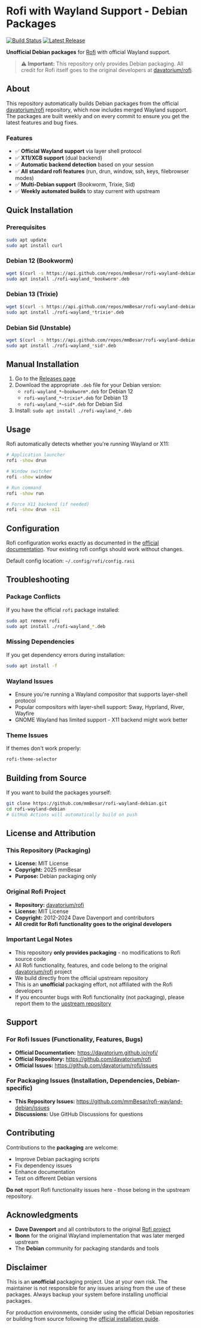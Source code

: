 # Rofi with Wayland Support - Debian Packages

[![Build Status](https://github.com/mmBesar/rofi-wayland-debian/actions/workflows/build-multi-deb.yml/badge.svg)](https://github.com/mmBesar/rofi-wayland-debian/actions)
[![Latest Release](https://img.shields.io/github/v/release/mmBesar/rofi-wayland-debian)](https://github.com/mmBesar/rofi-wayland-debian/releases/latest)

**Unofficial Debian packages** for [Rofi](https://github.com/davatorium/rofi) with official Wayland support.

> **⚠️ Important:** This repository only provides Debian packaging. All credit for Rofi itself goes to the original developers at [davatorium/rofi](https://github.com/davatorium/rofi).

## About

This repository automatically builds Debian packages from the official [davatorium/rofi](https://github.com/davatorium/rofi) repository, which now includes merged Wayland support. The packages are built weekly and on every commit to ensure you get the latest features and bug fixes.

### Features

- ✅ **Official Wayland support** via layer shell protocol
- ✅ **X11/XCB support** (dual backend)
- ✅ **Automatic backend detection** based on your session
- ✅ **All standard rofi features** (run, drun, window, ssh, keys, filebrowser modes)
- ✅ **Multi-Debian support** (Bookworm, Trixie, Sid)
- ✅ **Weekly automated builds** to stay current with upstream

## Quick Installation

### Prerequisites
```bash
sudo apt update
sudo apt install curl
```

### Debian 12 (Bookworm)
```bash
wget $(curl -s https://api.github.com/repos/mmBesar/rofi-wayland-debian/releases/latest | grep "browser_download_url.*bookworm.*\.deb" | grep -v "dbgsym" | cut -d '"' -f 4)
sudo apt install ./rofi-wayland_*bookworm*.deb
```

### Debian 13 (Trixie)
```bash
wget $(curl -s https://api.github.com/repos/mmBesar/rofi-wayland-debian/releases/latest | grep "browser_download_url.*trixie.*\.deb" | grep -v "dbgsym" | cut -d '"' -f 4)
sudo apt install ./rofi-wayland_*trixie*.deb
```

### Debian Sid (Unstable)
```bash
wget $(curl -s https://api.github.com/repos/mmBesar/rofi-wayland-debian/releases/latest | grep "browser_download_url.*sid.*\.deb" | grep -v "dbgsym" | cut -d '"' -f 4)
sudo apt install ./rofi-wayland_*sid*.deb
```

## Manual Installation

1. Go to the [Releases page](https://github.com/mmBesar/rofi-wayland-debian/releases/latest)
2. Download the appropriate `.deb` file for your Debian version:
   - `rofi-wayland_*~bookworm*.deb` for Debian 12
   - `rofi-wayland_*~trixie*.deb` for Debian 13
   - `rofi-wayland_*~sid*.deb` for Debian Sid
3. Install: `sudo apt install ./rofi-wayland_*.deb`

## Usage

Rofi automatically detects whether you're running Wayland or X11:

```bash
# Application launcher
rofi -show drun

# Window switcher  
rofi -show window

# Run command
rofi -show run

# Force X11 backend (if needed)
rofi -show drun -x11
```

## Configuration

Rofi configuration works exactly as documented in the [official documentation](https://davatorium.github.io/rofi/). Your existing rofi configs should work without changes.

Default config location: `~/.config/rofi/config.rasi`

## Troubleshooting

### Package Conflicts
If you have the official `rofi` package installed:
```bash
sudo apt remove rofi
sudo apt install ./rofi-wayland_*.deb
```

### Missing Dependencies
If you get dependency errors during installation:
```bash
sudo apt install -f
```

### Wayland Issues
- Ensure you're running a Wayland compositor that supports layer-shell protocol
- Popular compositors with layer-shell support: Sway, Hyprland, River, Wayfire
- GNOME Wayland has limited support - X11 backend might work better

### Theme Issues
If themes don't work properly:
```bash
rofi-theme-selector
```

## Building from Source

If you want to build the packages yourself:

```bash
git clone https://github.com/mmBesar/rofi-wayland-debian.git
cd rofi-wayland-debian
# GitHub Actions will automatically build on push
```

## License and Attribution

### This Repository (Packaging)
- **License:** MIT License
- **Copyright:** 2025 mmBesar
- **Purpose:** Debian packaging only

### Original Rofi Project
- **Repository:** [davatorium/rofi](https://github.com/davatorium/rofi)
- **License:** MIT License  
- **Copyright:** 2012-2024 Dave Davenport and contributors
- **All credit for Rofi functionality goes to the original developers**

### Important Legal Notes

- This repository **only provides packaging** - no modifications to Rofi source code
- All Rofi functionality, features, and code belong to the original [davatorium/rofi](https://github.com/davatorium/rofi) project
- We build directly from the official upstream repository
- This is an **unofficial** packaging effort, not affiliated with the Rofi developers
- If you encounter bugs with Rofi functionality (not packaging), please report them to the [upstream repository](https://github.com/davatorium/rofi/issues)

## Support

### For Rofi Issues (Functionality, Features, Bugs)
- **Official Documentation:** https://davatorium.github.io/rofi/
- **Official Repository:** https://github.com/davatorium/rofi
- **Official Issues:** https://github.com/davatorium/rofi/issues

### For Packaging Issues (Installation, Dependencies, Debian-specific)
- **This Repository Issues:** https://github.com/mmBesar/rofi-wayland-debian/issues
- **Discussions:** Use GitHub Discussions for questions

## Contributing

Contributions to the **packaging** are welcome:
- Improve Debian packaging scripts
- Fix dependency issues
- Enhance documentation
- Test on different Debian versions

**Do not** report Rofi functionality issues here - those belong in the upstream repository.

## Acknowledgments

- **Dave Davenport** and all contributors to the original [Rofi project](https://github.com/davatorium/rofi)
- **lbonn** for the original Wayland implementation that was later merged upstream
- The **Debian** community for packaging standards and tools

## Disclaimer

This is an **unofficial** packaging project. Use at your own risk. The maintainer is not responsible for any issues arising from the use of these packages. Always backup your system before installing unofficial packages.

For production environments, consider using the official Debian repositories or building from source following the [official installation guide](https://davatorium.github.io/rofi/INSTALL/).
